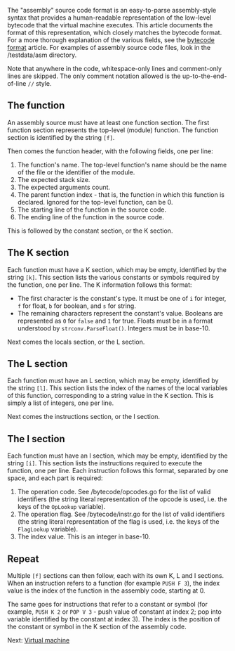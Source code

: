 The "assembly" source code format is an easy-to-parse assembly-style syntax that provides a human-readable representation of the low-level bytecode that the virtual machine executes. This article documents the format of this representation, which closely matches the bytecode format. For a more thorough explanation of the various fields, see the [bytecode format](https://github.com/PuerkitoBio/agora/wiki/Bytecode-format) article. For examples of assembly source code files, look in the /testdata/asm directory.

Note that anywhere in the code, whitespace-only lines and comment-only lines are skipped. The only comment notation allowed is the up-to-the-end-of-line `//` style.

## The function

An assembly source must have at least one function section. The first function section represents the top-level (module) function. The function section is identified by the string `[f]`.

Then comes the function header, with the following fields, one per line:

1. The function's name. The top-level function's name should be the name of the file or the identifier of the module.
2. The expected stack size.
3. The expected arguments count.
4. The parent function index - that is, the function in which this function is declared. Ignored for the top-level function, can be 0.
5. The starting line of the function in the source code.
6. The ending line of the function in the source code.

This is followed by the constant section, or the K section.

## The K section

Each function must have a K section, which may be empty, identified by the string `[k]`. This section lists the various constants or symbols required by the function, one per line. The K information follows this format:

* The first character is the constant's type. It must be one of `i` for integer, `f` for float, `b` for boolean, and `s` for string.
* The remaining characters represent the constant's value. Booleans are represented as `0` for `false` and `1` for true. Floats must be in a format understood by `strconv.ParseFloat()`. Integers must be in base-10.

Next comes the locals section, or the L section.

## The L section

Each function must have an L section, which may be empty, identified by the string `[l]`. This section lists the index of the names of the local variables of this function, corresponding to a string value in the K section. This is simply a list of integers, one per line.

Next comes the instructions section, or the I section.

## The I section

Each function must have an I section, which may be empty, identified by the string `[i]`. This section lists the instructions required to execute the function, one per line. Each instruction follows this format, separated by one space, and each part is required:

1. The operation code. See /bytecode/opcodes.go for the list of valid identifiers (the string literal representation of the opcode is used, i.e. the keys of the `OpLookup` variable).
2. The operation flag. See /bytecode/instr.go for the list of valid identifiers (the string literal representation of the flag is used, i.e. the keys of the `FlagLookup` variable).
3. The index value. This is an integer in base-10.

## Repeat

Multiple `[f]` sections can then follow, each with its own K, L and I sections. When an instruction refers to a function (for example `PUSH F 3`), the index value is the index of the function in the assembly code, starting at 0.

The same goes for instructions that refer to a constant or symbol (for example, `PUSH K 2` or `POP V 3` - push value of constant at index 2; pop into variable identified by the constant at index 3). The index is the position of the constant or symbol in the K section of the assembly code.

Next: [Virtual machine](https://github.com/PuerkitoBio/agora/wiki/Virtual-machine)

